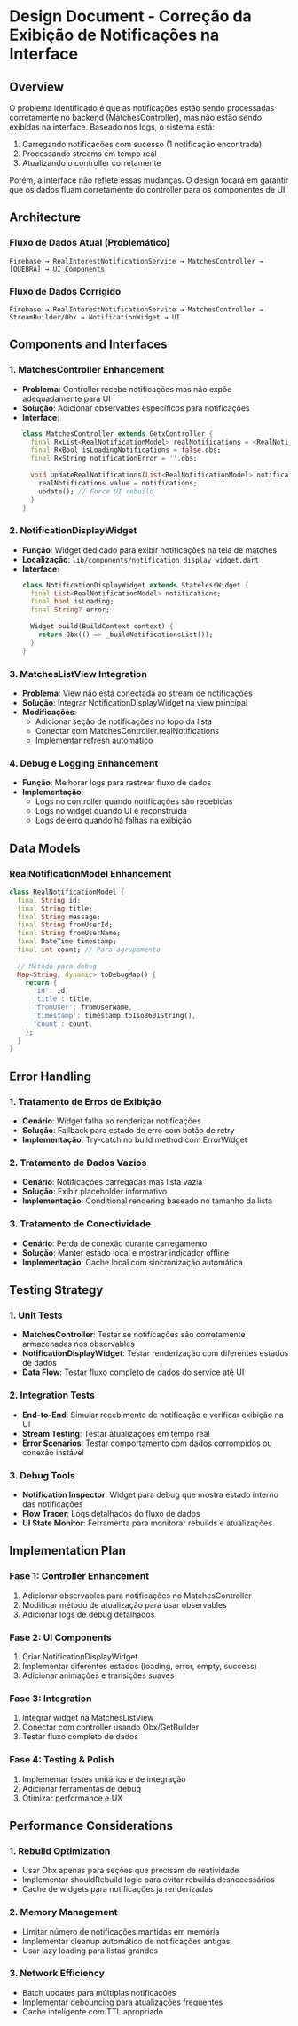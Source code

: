 # Design Document - Correção da Exibição de Notificações na Interface

## Overview

O problema identificado é que as notificações estão sendo processadas corretamente no backend (MatchesController), mas não estão sendo exibidas na interface. Baseado nos logs, o sistema está:
1. Carregando notificações com sucesso (1 notificação encontrada)
2. Processando streams em tempo real
3. Atualizando o controller corretamente

Porém, a interface não reflete essas mudanças. O design focará em garantir que os dados fluam corretamente do controller para os componentes de UI.

## Architecture

### Fluxo de Dados Atual (Problemático)
```
Firebase → RealInterestNotificationService → MatchesController → [QUEBRA] → UI Components
```

### Fluxo de Dados Corrigido
```
Firebase → RealInterestNotificationService → MatchesController → StreamBuilder/Obx → NotificationWidget → UI
```

## Components and Interfaces

### 1. MatchesController Enhancement
- **Problema**: Controller recebe notificações mas não expõe adequadamente para UI
- **Solução**: Adicionar observables específicos para notificações
- **Interface**:
  ```dart
  class MatchesController extends GetxController {
    final RxList<RealNotificationModel> realNotifications = <RealNotificationModel>[].obs;
    final RxBool isLoadingNotifications = false.obs;
    final RxString notificationError = ''.obs;
    
    void updateRealNotifications(List<RealNotificationModel> notifications) {
      realNotifications.value = notifications;
      update(); // Force UI rebuild
    }
  }
  ```

### 2. NotificationDisplayWidget
- **Função**: Widget dedicado para exibir notificações na tela de matches
- **Localização**: `lib/components/notification_display_widget.dart`
- **Interface**:
  ```dart
  class NotificationDisplayWidget extends StatelessWidget {
    final List<RealNotificationModel> notifications;
    final bool isLoading;
    final String? error;
    
    Widget build(BuildContext context) {
      return Obx(() => _buildNotificationsList());
    }
  }
  ```

### 3. MatchesListView Integration
- **Problema**: View não está conectada ao stream de notificações
- **Solução**: Integrar NotificationDisplayWidget na view principal
- **Modificações**:
  - Adicionar seção de notificações no topo da lista
  - Conectar com MatchesController.realNotifications
  - Implementar refresh automático

### 4. Debug e Logging Enhancement
- **Função**: Melhorar logs para rastrear fluxo de dados
- **Implementação**:
  - Logs no controller quando notificações são recebidas
  - Logs no widget quando UI é reconstruída
  - Logs de erro quando há falhas na exibição

## Data Models

### RealNotificationModel Enhancement
```dart
class RealNotificationModel {
  final String id;
  final String title;
  final String message;
  final String fromUserId;
  final String fromUserName;
  final DateTime timestamp;
  final int count; // Para agrupamento
  
  // Método para debug
  Map<String, dynamic> toDebugMap() {
    return {
      'id': id,
      'title': title,
      'fromUser': fromUserName,
      'timestamp': timestamp.toIso8601String(),
      'count': count,
    };
  }
}
```

## Error Handling

### 1. Tratamento de Erros de Exibição
- **Cenário**: Widget falha ao renderizar notificações
- **Solução**: Fallback para estado de erro com botão de retry
- **Implementação**: Try-catch no build method com ErrorWidget

### 2. Tratamento de Dados Vazios
- **Cenário**: Notificações carregadas mas lista vazia
- **Solução**: Exibir placeholder informativo
- **Implementação**: Conditional rendering baseado no tamanho da lista

### 3. Tratamento de Conectividade
- **Cenário**: Perda de conexão durante carregamento
- **Solução**: Manter estado local e mostrar indicador offline
- **Implementação**: Cache local com sincronização automática

## Testing Strategy

### 1. Unit Tests
- **MatchesController**: Testar se notificações são corretamente armazenadas nos observables
- **NotificationDisplayWidget**: Testar renderização com diferentes estados de dados
- **Data Flow**: Testar fluxo completo de dados do service até UI

### 2. Integration Tests
- **End-to-End**: Simular recebimento de notificação e verificar exibição na UI
- **Stream Testing**: Testar atualizações em tempo real
- **Error Scenarios**: Testar comportamento com dados corrompidos ou conexão instável

### 3. Debug Tools
- **Notification Inspector**: Widget para debug que mostra estado interno das notificações
- **Flow Tracer**: Logs detalhados do fluxo de dados
- **UI State Monitor**: Ferramenta para monitorar rebuilds e atualizações

## Implementation Plan

### Fase 1: Controller Enhancement
1. Adicionar observables para notificações no MatchesController
2. Modificar método de atualização para usar observables
3. Adicionar logs de debug detalhados

### Fase 2: UI Components
1. Criar NotificationDisplayWidget
2. Implementar diferentes estados (loading, error, empty, success)
3. Adicionar animações e transições suaves

### Fase 3: Integration
1. Integrar widget na MatchesListView
2. Conectar com controller usando Obx/GetBuilder
3. Testar fluxo completo de dados

### Fase 4: Testing & Polish
1. Implementar testes unitários e de integração
2. Adicionar ferramentas de debug
3. Otimizar performance e UX

## Performance Considerations

### 1. Rebuild Optimization
- Usar Obx apenas para seções que precisam de reatividade
- Implementar shouldRebuild logic para evitar rebuilds desnecessários
- Cache de widgets para notificações já renderizadas

### 2. Memory Management
- Limitar número de notificações mantidas em memória
- Implementar cleanup automático de notificações antigas
- Usar lazy loading para listas grandes

### 3. Network Efficiency
- Batch updates para múltiplas notificações
- Implementar debouncing para atualizações frequentes
- Cache inteligente com TTL apropriado